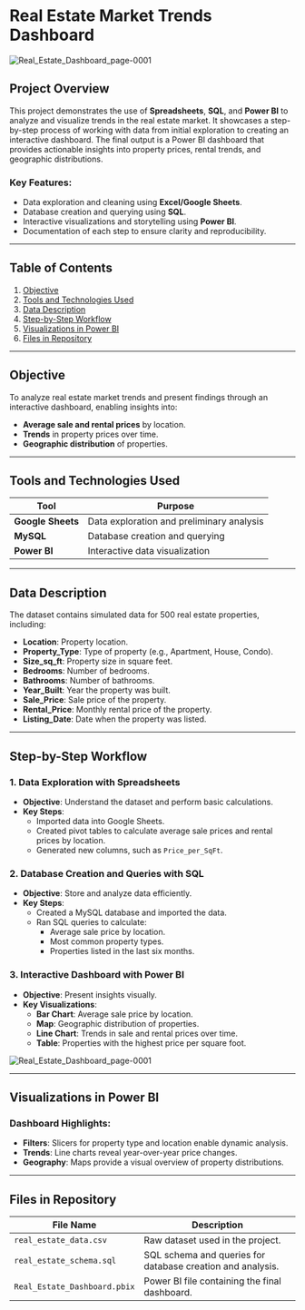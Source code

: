 # Real Estate Market Trends Dashboard

![Real_Estate_Dashboard_page-0001](https://github.com/user-attachments/assets/d2db9a83-cc08-4d8a-b845-f0211a3a5dad)

## Project Overview
This project demonstrates the use of **Spreadsheets**, **SQL**, and **Power BI** to analyze and visualize trends in the real estate market. It showcases a step-by-step process of working with data from initial exploration to creating an interactive dashboard. The final output is a Power BI dashboard that provides actionable insights into property prices, rental trends, and geographic distributions.

### Key Features:
- Data exploration and cleaning using **Excel/Google Sheets**.
- Database creation and querying using **SQL**.
- Interactive visualizations and storytelling using **Power BI**.
- Documentation of each step to ensure clarity and reproducibility.

---

## Table of Contents
1. [Objective](#objective)
2. [Tools and Technologies Used](#tools-and-technologies-used)
3. [Data Description](#data-description)
4. [Step-by-Step Workflow](#step-by-step-workflow)
5. [Visualizations in Power BI](#visualizations-in-power-bi)
6. [Files in Repository](#files-in-repository)

---

## Objective
To analyze real estate market trends and present findings through an interactive dashboard, enabling insights into:
- **Average sale and rental prices** by location.
- **Trends** in property prices over time.
- **Geographic distribution** of properties.

---

## Tools and Technologies Used

| **Tool**         | **Purpose**                               |
|-------------------|-------------------------------------------|
| **Google Sheets** | Data exploration and preliminary analysis |
| **MySQL**         | Database creation and querying            |
| **Power BI**      | Interactive data visualization            |

---

## Data Description
The dataset contains simulated data for 500 real estate properties, including:

- **Location**: Property location.
- **Property_Type**: Type of property (e.g., Apartment, House, Condo).
- **Size_sq_ft**: Property size in square feet.
- **Bedrooms**: Number of bedrooms.
- **Bathrooms**: Number of bathrooms.
- **Year_Built**: Year the property was built.
- **Sale_Price**: Sale price of the property.
- **Rental_Price**: Monthly rental price of the property.
- **Listing_Date**: Date when the property was listed.

---

## Step-by-Step Workflow

### **1. Data Exploration with Spreadsheets**
- **Objective**: Understand the dataset and perform basic calculations.
- **Key Steps**:
  - Imported data into Google Sheets.
  - Created pivot tables to calculate average sale prices and rental prices by location.
  - Generated new columns, such as `Price_per_SqFt`.

### **2. Database Creation and Queries with SQL**
- **Objective**: Store and analyze data efficiently.
- **Key Steps**:
  - Created a MySQL database and imported the data.
  - Ran SQL queries to calculate:
    - Average sale price by location.
    - Most common property types.
    - Properties listed in the last six months.

### **3. Interactive Dashboard with Power BI**
- **Objective**: Present insights visually.
- **Key Visualizations**:
  - **Bar Chart**: Average sale price by location.
  - **Map**: Geographic distribution of properties.
  - **Line Chart**: Trends in sale and rental prices over time.
  - **Table**: Properties with the highest price per square foot.

![Real_Estate_Dashboard_page-0001](https://github.com/user-attachments/assets/85d18a52-218e-4692-958a-f21d8b6d46db)

---

## Visualizations in Power BI
### Dashboard Highlights:
- **Filters**: Slicers for property type and location enable dynamic analysis.
- **Trends**: Line charts reveal year-over-year price changes.
- **Geography**: Maps provide a visual overview of property distributions.




---

## Files in Repository

| **File Name**               | **Description**                                              |
|-----------------------------|--------------------------------------------------------------|
| `real_estate_data.csv`      | Raw dataset used in the project.                            |
| `real_estate_schema.sql`    | SQL schema and queries for database creation and analysis.   |
| `Real_Estate_Dashboard.pbix`| Power BI file containing the final dashboard.               |

